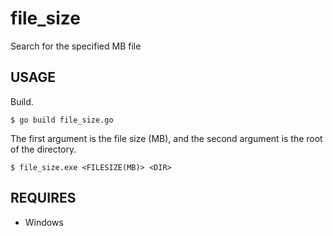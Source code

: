 # file_size
Search for the specified MB file

## USAGE
Build.  
```
$ go build file_size.go
```
The first argument is the file size (MB), and the second argument is the root of the directory.  
```
$ file_size.exe <FILESIZE(MB)> <DIR>
```

## REQUIRES
- Windows
